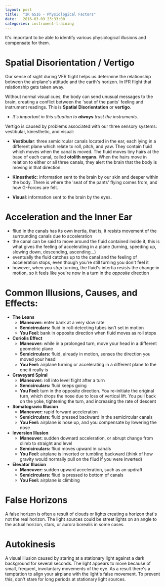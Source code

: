```yaml
---
layout: post
title:  "IR GS16 - Physiological Factors"
date:   2016-03-09 23:33:00
categories: instrument-training
---
```


It's important to be able to identify various physiological illusions and compensate for them.

# Spatial Disorientation / Vertigo

Our sense of sight during VFR flight helps us determine the relationship between the airplane's attitude and the earth's horizon. In IFR flight that relationship gets taken away.

Without normal visual cues, the body can send unusual messages to the brain, creating a conflict between the 'seat of the pants' feeling and instrument readings. This is **Spatial Disorientation** or **vertigo**.

 - *It's important in this situation to **always** trust the instruments.*

Vertigo is caused by problems associated with our three sensory systems: vestibular, kinesthetic, and visual:

 - **Vestibular**: three semicircular canals located in the ear, each lying in a different plane which relate to roll, pitch, and yaw. They contain fluid which moves when the canal is moved. The fluid moves tiny hairs at the base of each canal, called **otolith organs**. When the hairs move in relation to either or all three canals, they alert the brain that the body is moving in that direction.

- **Kinesthetic**: information sent to the brain by our skin and deeper within the body. There is where the 'seat of the pants' flying comes from, and how G-Forces are felt.

 - **Visual**: information sent to the brain by the eyes.

# Acceleration and the Inner Ear

 - fliud in the canals has its own inertia, that is, it resists movement of the surrounding canals due to acceleration
 - the canal can be said to move around the fluid contained inside it, this is what gives the feeling of accelerating in a plane (turning, speeding up, slowing down, descending, ascending...)
 - eventually the fluid catches up to the canal and the feeling of acceleration stops, even though you're still turning you don't feel it
 - however, when you *stop* turning, the fluid's intertia resists the change in motion, so it feels like you're now in a turn in the *opposite* direction

# Common Illusions, Causes, and Effects:

 - **The Leans**
   - **Maneuver:** enter bank at a very slow rate
   - **Semicirculars:** fluid in roll-detecting tubes isn't set in motion
   - **You Feel:** bank in opposite direction when fluid moves as roll stops
 - **Coriolis Effect**
   - **Maneuver:** while in a prolonged turn, move your head in a different geometric plane
   - **Semicirculars:** fluid, already in motion, senses the direction you moved your head
   - **You Feel:** airplane turning or accelerating in a different plane to the one it really is
 - **Graveyard Spiral**
   - **Maneuver:** roll into level flight after a turn
   - **Semicirculars:** fluid keeps going
   - **You Feel:** turn in the opposite direction. You re-initiate the original turn, which drops the nose due to loss of vertical lift. You pull back on the yoke, tightening the turn, and increasing the rate of descent
 - **Somatogravic Illusion**
   - **Maneuver:** rapid forward acceleration
   - **Semicirculars:** fluid pressed backward in the semicircular canals
   - **You Feel:** airplane is nose up, and you compensate by lowering the nose
 - **Inversion Illusion**
   - **Maneuver:** sudden downard acceleration, or abrupt change from climb to straight and level
   - **Semicirculars:** fliud moves upward in canals
   - **You Feel:** airplane is inverted or tumbling backward (think of how gravity would normally pull on the fliud if you were inverted)
 - **Elevator Illusion**
   - **Maneuver:** sudden upward acceleration, such as an updraft
   - **Semicirculars:** fliud is pressed to bottom of canals
   - **You Feel:** airplane is climbing

# False Horizons

A false horizon is often a result of clouds or lights creating a horizon that's not the real horizon. The light sources could be street lights on an angle to the actual horizon, stars, or aurora borealis in some cases.

# Autokinesis

A visual illusion caused by staring at a stationary light against a dark background for several seconds. The light appears to move because of small, frequent, involuntary movements of the eye. As a result there's a temptation to align your airplane with the light's false movement. To prevent this, don't stare for long periods at stationary light sources.

